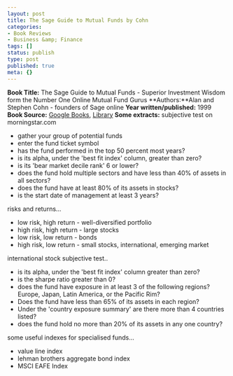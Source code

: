 ```yaml
---
layout: post
title: The Sage Guide to Mutual Funds by Cohn
categories:
- Book Reviews
- Business &amp; Finance
tags: []
status: publish
type: post
published: true
meta: {}
---
```

**Book Title:** The Sage Guide to Mutual Funds - Superior Investment Wisdom form the Number One Online Mutual Fund Gurus **Authors:**Alan and Stephen Cohn - founders of Sage online **Year written/published:** 1999 **Book Source:** [Google Books](http://books.google.com/books?id=kpb6HAAACAAJ&dq=sage+mutual+funds), [Library](http://vistaweb.nlb.gov.sg/cgi-bin/cw_cgi?fullRecord+26967+3002+9610411+1+0) **Some extracts:** subjective test on morningstar.com
- gather your group of potential funds
- enter the fund ticket symbol
- has the fund performed in the top 50 percent most years?
- is its alpha, under the 'best fit index' column, greater than zero?
- is its 'bear market decile rank' 6 or lower?
- does the fund hold multiple sectors and have less than 40% of assets in all sectors?
- does the fund have at least 80% of its assets in stocks?
- is the start date of management at least 3 years?

risks and returns...
- low risk, high return - well-diversified portfolio
- high risk, high return - large stocks
- low risk, low return - bonds
- high risk, low return - small stocks, international, emerging market

international stock subjective test..
- is its alpha, under the 'best fit index' column greater than zero?
- is the sharpe ratio greater than 0?
- does the fund have exposure in at least 3 of the following regions? Europe, Japan, Latin America, or the Pacific Rim?
- Does the fund have less than 65% of its assets in each region?
- Under the 'country exposure summary' are there more than 4 countries listed?
- does the fund hold no more than 20% of its assets in any one country?

some useful indexes for specialised funds...
- value line index
- lehman brothers aggregate bond index
- MSCI EAFE Index
